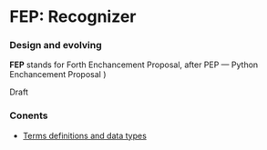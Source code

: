 # FEP: Recognizer
### Design and evolving

**FEP** stands for Forth Enchancement Proposal, after PEP — Python Enchancement Proposal )

Draft

### Conents

- [Terms definitions and data types](./terms-and-datatypes.md)
